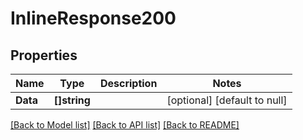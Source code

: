 # InlineResponse200

## Properties
Name | Type | Description | Notes
------------ | ------------- | ------------- | -------------
**Data** | **[]string** |  | [optional] [default to null]

[[Back to Model list]](../README.md#documentation-for-models) [[Back to API list]](../README.md#documentation-for-api-endpoints) [[Back to README]](../README.md)

